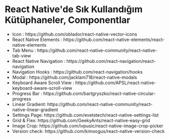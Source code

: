 # React Native'de Sık Kullandığım Kütüphaneler, Componentlar

<ul>
  <li>
    Icon : https://github.com/oblador/react-native-vector-icons
  </li>
  <li>
    React Native Elements : https://github.com/react-native-elements/react-native-elements
  </li>
  <li>
    Tab Menu : https://github.com/react-native-community/react-native-tab-view
  </li>
   <li>
    React Native Navigation : https://github.com/react-navigation/react-navigation
  </li>
  <li>
    Navigation Hooks : https://github.com/react-navigation/hooks
  </li>
  <li>
    Modal : https://github.com/jacklam718/react-native-modals
  </li>
  <li>
    Keyboard Aware Scroll View : https://github.com/APSL/react-native-keyboard-aware-scroll-view
  </li>
  <li>
    Progress Bar : https://github.com/bartgryszko/react-native-circular-progress
  </li>
  <li>
    Linear Gradient: https://github.com/react-native-community/react-native-linear-gradient
  </li>
  <li>
    Settings Page: https://github.com/evetstech/react-native-settings-list
  </li>
  <li>
    Grid & Flex: https://github.com/GeekyAnts/react-native-easy-grid
  </li>
  <li>
    Image Crop: https://github.com/ivpusic/react-native-image-crop-picker
  </li>
  <li>
    Version check: https://github.com/kimxogus/react-native-version-check
  </li>
</ul>
